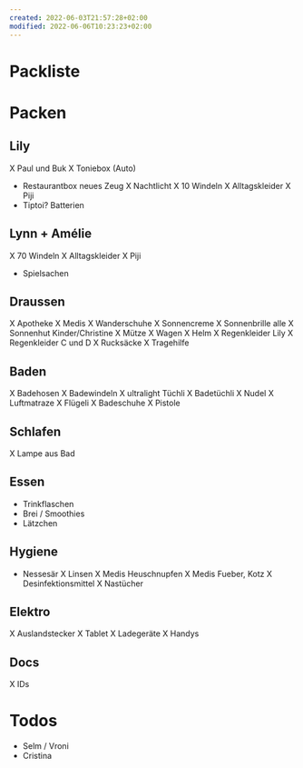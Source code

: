 ```yaml
---
created: 2022-06-03T21:57:28+02:00
modified: 2022-06-06T10:23:23+02:00
---
```


# Packliste

# Packen

## Lily
X Paul und Buk
X Toniebox (Auto)
- Restaurantbox neues Zeug
X Nachtlicht
X 10 Windeln
X Alltagskleider
X Piji
- Tiptoi? Batterien

## Lynn + Amélie
X 70 Windeln
X Alltagskleider
X Piji
- Spielsachen

## Draussen
X Apotheke
X Medis
X Wanderschuhe
X Sonnencreme
X Sonnenbrille alle
X Sonnenhut Kinder/Christine
X Mütze
X Wagen
X Helm
X Regenkleider Lily
X Regenkleider C und D
X Rucksäcke
X Tragehilfe

## Baden
X Badehosen
X Badewindeln
X ultralight Tüchli
X Badetüchli
X Nudel
X Luftmatraze
X Flügeli
X Badeschuhe
X Pistole

## Schlafen
X Lampe aus Bad

## Essen
- Trinkflaschen
- Brei / Smoothies
- Lätzchen

## Hygiene
- Nessesär
X Linsen
X Medis Heuschnupfen
X  Medis Fueber, Kotz
X Desinfektionsmittel
X Nastücher

## Elektro
X Auslandstecker
X Tablet
X Ladegeräte
X Handys

## Docs
X IDs

# Todos
- Selm / Vroni
- Cristina
